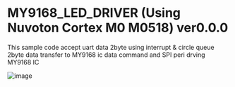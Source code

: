 # MY9168_LED_DRIVER (Using Nuvoton Cortex M0 M0518) ver0.0.0  
This sample code accept uart data 2byte using interrupt & circle queue  
2byte data transfer to MY9168 ic data command and SPI peri drving MY9168 IC 

![image](https://user-images.githubusercontent.com/108905975/182565653-dd98dc7a-6109-40d4-94e8-01ccd929f843.png)

